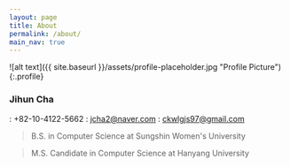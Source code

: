 ```yaml
---
layout: page
title: About
permalink: /about/
main_nav: true
---
```


![alt text]({{ site.baseurl }}/assets/profile-placeholder.jpg "Profile Picture"){:.profile}
### Jihun Cha
: +82-10-4122-5662
: jcha2@naver.com
: ckwlgjs97@gmail.com
>B.S. in Computer Science at Sungshin Women's University 

>M.S. Candidate in Computer Science at Hanyang University
